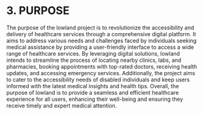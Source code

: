 # **3. PURPOSE** 
The purpose of the lowland project is to revolutionize the accessibility and delivery of healthcare services through a comprehensive digital platform. 
It aims to address various needs and challenges faced by individuals seeking medical assistance by providing a user-friendly interface to access a wide range
of healthcare services. By leveraging digital solutions, lowland intends to streamline the process of locating nearby clinics, labs, and pharmacies, booking 
appointments with top-rated doctors, receiving health updates, and accessing emergency services. Additionally, the project aims to cater to the accessibility
needs of disabled individuals and keep users informed with the latest medical insights and health tips. Overall, the purpose of lowland is to provide a seamless
and efficient healthcare experience for all users, enhancing their well-being and ensuring they receive timely and expert medical attention.
